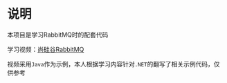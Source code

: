 # 说明

本项目是学习RabbitMQ时的配套代码

学习视频：[尚硅谷RabbitMQ](https://www.bilibili.com/video/BV1sw4m1U7Qe/)

视频采用`Java`作为示例，本人根据学习内容针对`.NET`的翻写了相关示例代码，仅供参考